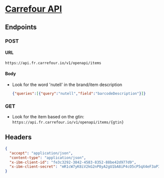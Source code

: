 # [Carrefour API](https://developer.fr.carrefour.io/docs)

## Endpoints

### POST

#### URL

```https://api.fr.carrefour.io/v1/openapi/items```

#### Body

* Look for the word 'nutell' in the brand/item description
  ```json
  {"queries":[{"query":"nutell","field":"barcodeDescription"}]}
  ```

### GET

* Look for the item based on the gtin:
 ```https://api.fr.carrefour.io/v1/openapi/items/{gtin}```

## Headers
```json
{
  "accept": "application/json",
  "content-type": "application/json",
  "x-ibm-client-id": "fe3c3292-3842-4583-8352-88be42d977d9",
  "x-ibm-client-secret": "mR1cW7yK8iV2kG2nP8yA2gU1bA8iP4cO5cP5qX4eF3aP3pM3uM"
}
```

